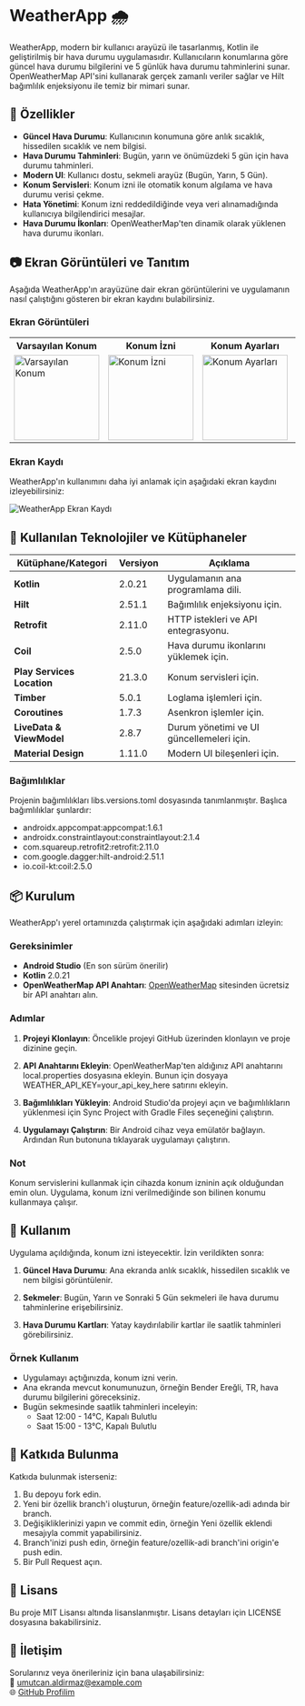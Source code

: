 # WeatherApp :cloud_with_rain:

WeatherApp, modern bir kullanıcı arayüzü ile tasarlanmış, Kotlin ile geliştirilmiş bir hava durumu uygulamasıdır. Kullanıcıların konumlarına göre güncel hava durumu bilgilerini ve 5 günlük hava durumu tahminlerini sunar. OpenWeatherMap API'sini kullanarak gerçek zamanlı veriler sağlar ve Hilt bağımlılık enjeksiyonu ile temiz bir mimari sunar.

## :rocket: Özellikler

- **Güncel Hava Durumu**: Kullanıcının konumuna göre anlık sıcaklık, hissedilen sıcaklık ve nem bilgisi.
- **Hava Durumu Tahminleri**: Bugün, yarın ve önümüzdeki 5 gün için hava durumu tahminleri.
- **Modern UI**: Kullanıcı dostu, sekmeli arayüz (Bugün, Yarın, 5 Gün).
- **Konum Servisleri**: Konum izni ile otomatik konum algılama ve hava durumu verisi çekme.
- **Hata Yönetimi**: Konum izni reddedildiğinde veya veri alınamadığında kullanıcıya bilgilendirici mesajlar.
- **Hava Durumu İkonları**: OpenWeatherMap'ten dinamik olarak yüklenen hava durumu ikonları.

## :camera: Ekran Görüntüleri ve Tanıtım

Aşağıda WeatherApp'ın arayüzüne dair ekran görüntülerini ve uygulamanın nasıl çalıştığını gösteren bir ekran kaydını bulabilirsiniz.

### Ekran Görüntüleri

<table>
  <tr>
    <th>Varsayılan Konum</th>
    <th>Konum İzni</th>
    <th>Konum Ayarları</th>
    <th>Sonraki 5 Gün</th>
    <th>Sekme Seçimi</th>
  </tr>
  <tr>
    <td><img src="https://github.com/user-attachments/assets/338f520c-5ede-4442-a4a5-0541e45a3cc8" alt="Varsayılan Konum" width="150"/></td>
    <td><img src="https://github.com/user-attachments/assets/4142c49b-cc5c-4a99-b69f-1e8790e7d5c8" alt="Konum İzni" width="150"/></td>
    <td><img src="https://github.com/user-attachments/assets/0b1a7709-3ba7-4d4e-bda2-4b5bd69a4143" alt="Konum Ayarları" width="150"/></td>
    <td><img src="https://github.com/user-attachments/assets/226b6636-dc8b-494c-9980-5b9712021277" alt="Sonraki 5 Gün" width="150"/></td>
    <td><img src="https://github.com/user-attachments/assets/b35a2c36-c3c2-4738-ba68-5082268d1df3" alt="Sekme Seçimi" width="150"/></td>
  </tr>
</table>

### Ekran Kaydı

WeatherApp'ın kullanımını daha iyi anlamak için aşağıdaki ekran kaydını izleyebilirsiniz:

![WeatherApp Ekran Kaydı](https://raw.githubusercontent.com/UmutCanAldirmaz/WeatherApp/main/Screenshots/weather_app_demo.gif)
## :wrench: Kullanılan Teknolojiler ve Kütüphaneler

| Kütüphane/Kategori          | Versiyon  | Açıklama                                      |
|-----------------------------|-----------|-----------------------------------------------|
| **Kotlin**                  | 2.0.21    | Uygulamanın ana programlama dili.            |
| **Hilt**                    | 2.51.1    | Bağımlılık enjeksiyonu için.                 |
| **Retrofit**                | 2.11.0    | HTTP istekleri ve API entegrasyonu.          |
| **Coil**                    | 2.5.0     | Hava durumu ikonlarını yüklemek için.        |
| **Play Services Location**  | 21.3.0    | Konum servisleri için.                       |
| **Timber**                  | 5.0.1     | Loglama işlemleri için.                      |
| **Coroutines**              | 1.7.3     | Asenkron işlemler için.                      |
| **LiveData & ViewModel**    | 2.8.7     | Durum yönetimi ve UI güncellemeleri için.    |
| **Material Design**         | 1.11.0    | Modern UI bileşenleri için.                  |

### Bağımlılıklar

Projenin bağımlılıkları libs.versions.toml dosyasında tanımlanmıştır. Başlıca bağımlılıklar şunlardır:

- androidx.appcompat:appcompat:1.6.1
- androidx.constraintlayout:constraintlayout:2.1.4
- com.squareup.retrofit2:retrofit:2.11.0
- com.google.dagger:hilt-android:2.51.1
- io.coil-kt:coil:2.5.0

## :package: Kurulum

WeatherApp'ı yerel ortamınızda çalıştırmak için aşağıdaki adımları izleyin:

### Gereksinimler

- **Android Studio** (En son sürüm önerilir)
- **Kotlin** 2.0.21
- **OpenWeatherMap API Anahtarı**: [OpenWeatherMap](https://openweathermap.org/) sitesinden ücretsiz bir API anahtarı alın.

### Adımlar

1. **Projeyi Klonlayın**:
   Öncelikle projeyi GitHub üzerinden klonlayın ve proje dizinine geçin.

2. **API Anahtarını Ekleyin**:
   OpenWeatherMap'ten aldığınız API anahtarını local.properties dosyasına ekleyin. Bunun için dosyaya WEATHER_API_KEY=your_api_key_here satırını ekleyin.

3. **Bağımlılıkları Yükleyin**:
   Android Studio'da projeyi açın ve bağımlılıkların yüklenmesi için Sync Project with Gradle Files seçeneğini çalıştırın.

4. **Uygulamayı Çalıştırın**:
   Bir Android cihaz veya emülatör bağlayın. Ardından Run butonuna tıklayarak uygulamayı çalıştırın.

### Not
Konum servislerini kullanmak için cihazda konum izninin açık olduğundan emin olun. Uygulama, konum izni verilmediğinde son bilinen konumu kullanmaya çalışır.

## :book: Kullanım

Uygulama açıldığında, konum izni isteyecektir. İzin verildikten sonra:

1. **Güncel Hava Durumu**:
   Ana ekranda anlık sıcaklık, hissedilen sıcaklık ve nem bilgisi görüntülenir.

2. **Sekmeler**:
   Bugün, Yarın ve Sonraki 5 Gün sekmeleri ile hava durumu tahminlerine erişebilirsiniz.

3. **Hava Durumu Kartları**:
   Yatay kaydırılabilir kartlar ile saatlik tahminleri görebilirsiniz.

### Örnek Kullanım

- Uygulamayı açtığınızda, konum izni verin.
- Ana ekranda mevcut konumunuzun, örneğin Bender Ereğli, TR, hava durumu bilgilerini göreceksiniz.
- Bugün sekmesinde saatlik tahminleri inceleyin:
  - Saat 12:00 - 14°C, Kapalı Bulutlu
  - Saat 15:00 - 13°C, Kapalı Bulutlu

## :handshake: Katkıda Bulunma

Katkıda bulunmak isterseniz:

1. Bu depoyu fork edin.
2. Yeni bir özellik branch'i oluşturun, örneğin feature/ozellik-adi adında bir branch.
3. Değişikliklerinizi yapın ve commit edin, örneğin Yeni özellik eklendi mesajıyla commit yapabilirsiniz.
4. Branch'inizi push edin, örneğin feature/ozellik-adi branch'ini origin'e push edin.
5. Bir Pull Request açın.

## :memo: Lisans

Bu proje MIT Lisansı altında lisanslanmıştır. Lisans detayları için LICENSE dosyasına bakabilirsiniz.

## :email: İletişim

Sorularınız veya önerileriniz için bana ulaşabilirsiniz:  
:email: [umutcan.aldirmaz@example.com](mailto:umutcan.aldirmaz@example.com)  
:globe_with_meridians: [GitHub Profilim](https://github.com/UmutCanAldirmaz)
